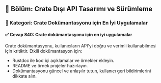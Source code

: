 ## 📘 Bölüm: Crate Dışı API Tasarımı ve Sürümleme  
### 🔹 Kategori: Crate Dokümantasyonu için En İyi Uygulamalar  
#### ✅ Cevap 840: Crate dokümantasyonu için en iyi uygulamalar

Crate dokümantasyonu, kullanıcıların API'yi doğru ve verimli kullanabilmesi için kritiktir. Etkili dokümantasyon için:

- Rustdoc ile kod içi açıklamalar ve örnekler ekleyin.
- README ve örnek projeler hazırlayın.
- Dokümantasyonu güncel ve anlaşılır tutun, kullanıcı geri bildirimlerini dikkate alın.
